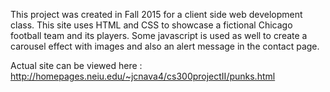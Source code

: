 This project was created in Fall 2015 for a client side web development class. This site uses HTML and CSS  to showcase a fictional Chicago football team and its players. Some javascript is used as well to create a carousel effect with images and also an alert message in the contact page. 

Actual site can be viewed here : http://homepages.neiu.edu/~jcnava4/cs300projectII/punks.html

